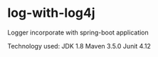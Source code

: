 # log-with-log4j
Logger incorporate with spring-boot application

Technology used:
	JDK 1.8
	Maven 3.5.0
	Junit 4.12
